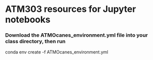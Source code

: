 # ATM303 resources for Jupyter notebooks 

### Download the ATMOcanes_environment.yml file into your class directory, then run  
conda env create -f ATMOcanes_environment.yml 
